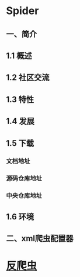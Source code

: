 
# Spider
## 一、简介
## 1.1 概述
## 1.2 社区交流
## 1.3 特性
## 1.4 发展
## 1.5 下载
### 文档地址
### 源码仓库地址
### 中央仓库地址
## 1.6 环境
## 二、xml爬虫配置器
# [反爬虫](https://zcdzcdzcd.github.io/pages/html/md/againstSpider.md) 